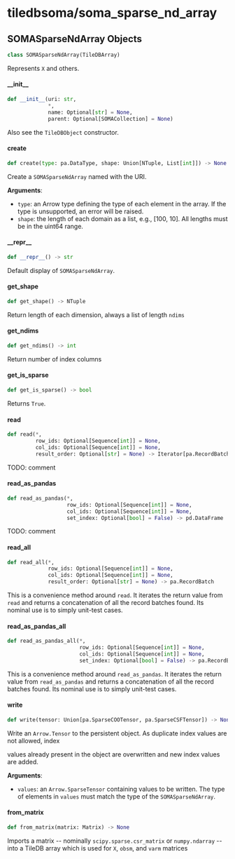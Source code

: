 <a id="tiledbsoma/soma_sparse_nd_array"></a>

# tiledbsoma/soma\_sparse\_nd\_array

<a id="tiledbsoma/soma_sparse_nd_array.SOMASparseNdArray"></a>

## SOMASparseNdArray Objects

```python
class SOMASparseNdArray(TileDBArray)
```

Represents ``X`` and others.

<a id="tiledbsoma/soma_sparse_nd_array.SOMASparseNdArray.__init__"></a>

#### \_\_init\_\_

```python
def __init__(uri: str,
             *,
             name: Optional[str] = None,
             parent: Optional[SOMACollection] = None)
```

Also see the `TileDBObject` constructor.

<a id="tiledbsoma/soma_sparse_nd_array.SOMASparseNdArray.create"></a>

#### create

```python
def create(type: pa.DataType, shape: Union[NTuple, List[int]]) -> None
```

Create a `SOMASparseNdArray` named with the URI.

**Arguments**:

- `type`: an Arrow type defining the type of each element in the array. If the type is
unsupported, an error will be raised.
- `shape`: the length of each domain as a list, e.g., [100, 10]. All lengths must be in
the uint64 range.

<a id="tiledbsoma/soma_sparse_nd_array.SOMASparseNdArray.__repr__"></a>

#### \_\_repr\_\_

```python
def __repr__() -> str
```

Default display of `SOMASparseNdArray`.

<a id="tiledbsoma/soma_sparse_nd_array.SOMASparseNdArray.get_shape"></a>

#### get\_shape

```python
def get_shape() -> NTuple
```

Return length of each dimension, always a list of length ``ndims``

<a id="tiledbsoma/soma_sparse_nd_array.SOMASparseNdArray.get_ndims"></a>

#### get\_ndims

```python
def get_ndims() -> int
```

Return number of index columns

<a id="tiledbsoma/soma_sparse_nd_array.SOMASparseNdArray.get_is_sparse"></a>

#### get\_is\_sparse

```python
def get_is_sparse() -> bool
```

Returns ``True``.

<a id="tiledbsoma/soma_sparse_nd_array.SOMASparseNdArray.read"></a>

#### read

```python
def read(*,
         row_ids: Optional[Sequence[int]] = None,
         col_ids: Optional[Sequence[int]] = None,
         result_order: Optional[str] = None) -> Iterator[pa.RecordBatch]
```

TODO: comment

<a id="tiledbsoma/soma_sparse_nd_array.SOMASparseNdArray.read_as_pandas"></a>

#### read\_as\_pandas

```python
def read_as_pandas(*,
                   row_ids: Optional[Sequence[int]] = None,
                   col_ids: Optional[Sequence[int]] = None,
                   set_index: Optional[bool] = False) -> pd.DataFrame
```

TODO: comment

<a id="tiledbsoma/soma_sparse_nd_array.SOMASparseNdArray.read_all"></a>

#### read\_all

```python
def read_all(*,
             row_ids: Optional[Sequence[int]] = None,
             col_ids: Optional[Sequence[int]] = None,
             result_order: Optional[str] = None) -> pa.RecordBatch
```

This is a convenience method around `read`. It iterates the return value from `read`
and returns a concatenation of all the record batches found. Its nominal use is to
simply unit-test cases.

<a id="tiledbsoma/soma_sparse_nd_array.SOMASparseNdArray.read_as_pandas_all"></a>

#### read\_as\_pandas\_all

```python
def read_as_pandas_all(*,
                       row_ids: Optional[Sequence[int]] = None,
                       col_ids: Optional[Sequence[int]] = None,
                       set_index: Optional[bool] = False) -> pa.RecordBatch
```

This is a convenience method around `read_as_pandas`. It iterates the return value from
`read_as_pandas` and returns a concatenation of all the record batches found. Its nominal
use is to simply unit-test cases.

<a id="tiledbsoma/soma_sparse_nd_array.SOMASparseNdArray.write"></a>

#### write

```python
def write(tensor: Union[pa.SparseCOOTensor, pa.SparseCSFTensor]) -> None
```

Write an `Arrow.Tensor` to the persistent object. As duplicate index values are not allowed, index

values already present in the object are overwritten and new index values are added.

**Arguments**:

- `values`: an `Arrow.SparseTensor` containing values to be written. The type of elements in `values`
must match the type of the `SOMASparseNdArray`.

<a id="tiledbsoma/soma_sparse_nd_array.SOMASparseNdArray.from_matrix"></a>

#### from\_matrix

```python
def from_matrix(matrix: Matrix) -> None
```

Imports a matrix -- nominally `scipy.sparse.csr_matrix` or `numpy.ndarray` -- into a TileDB
array which is used for `X`, `obsm`, and `varm` matrices

